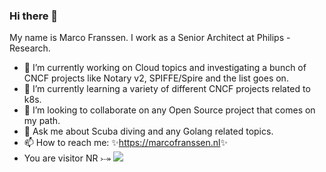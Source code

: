 ### Hi there 👋

My name is Marco Franssen. I work as a Senior Architect at Philips - Research.

- 🔭 I’m currently working on Cloud topics and investigating a bunch of CNCF projects like Notary v2, SPIFFE/Spire and the list goes on.
- 🌱 I’m currently learning a variety of different CNCF projects related to k8s.
- 👯 I’m looking to collaborate on any Open Source project that comes on my path. 
- 💬 Ask me about Scuba diving and any Golang related topics.
- 📫 How to reach me: ✨<https://marcofranssen.nl>✨
- You are visitor NR ⤐  ![](http://estruyf-github.azurewebsites.net/api/VisitorHit?user=marcofranssen&repo=marcofranssen&countColorcountColor)
<!--
- 🤔 I’m looking for help with ...
- 😄 Pronouns: ...
- ⚡ Fun fact: ...
-->

